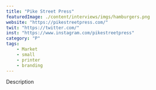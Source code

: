 ```yaml
---
title: "Pike Street Press"
featuredImage: ./content/interviews/imgs/hamburgers.png
website: "https://pikestreetpress.com/"
twit: "https://twitter.com/"
inst: "https://www.instagram.com/pikestreetpress"
category: "P"
tags:
    - Market
    - small
    - printer
    - branding
---
```


Description
